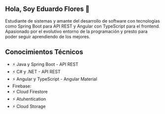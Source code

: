 ##                                                                       Hola, Soy Eduardo Flores 👋

Estudiante de sistemas y amante del desarrollo de software con tecnologías como Spring Boot para API REST y Angular con TypeScript 
para el frontend. Apasionado por el evolutivo entorno de la programación y presto para poder seguir aprendiendo de los mejores.

## Conocimientos Técnicos

- ⚡ Java y Spring Boot - API REST
- ⚡ C# y .NET - API REST
- ⚡ Angular y TypeScript - Angular Material
- Firebase:
- ⚡ Cloud Firestore
- ⚡ Atuhentication
- ⚡ Cloud Storage


